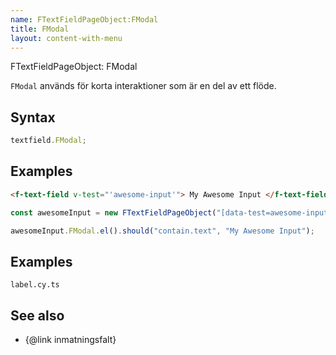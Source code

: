 ```yaml
---
name: FTextFieldPageObject:FModal
title: FModal
layout: content-with-menu
---
```


FTextFieldPageObject: FModal

`FModal` används för korta interaktioner som är en del av ett flöde.

## Syntax

```ts
textfield.FModal;
```

## Examples

```html static
<f-text-field v-test="'awesome-input'"> My Awesome Input </f-text-field>
```

```ts
const awesomeInput = new FTextFieldPageObject("[data-test=awesome-input]");

awesomeInput.FModal.el().should("contain.text", "My Awesome Input");
```

## Examples

```import
label.cy.ts
```

## See also

-   {@link inmatningsfalt}
